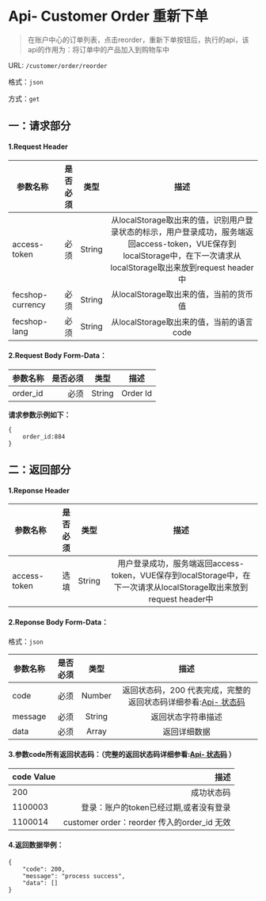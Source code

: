 Api- Customer Order 重新下单
================

> 在账户中心的订单列表，点击reorder，重新下单按钮后，执行的api，该
> api的作用为：将订单中的产品加入到购物车中

URL: `/customer/order/reorder`

格式：`json`

方式：`get`


一：请求部分
---------

#### 1.Request Header


| 参数名称          | 是否必须    |  类型        |  描述     |
| ------------------| -----:      | :----:       |:----:     |
| access-token      | 必须        |   String     | 从localStorage取出来的值，识别用户登录状态的标示，用户登录成功，服务端返回access-token，VUE保存到localStorage中，在下一次请求从localStorage取出来放到request header中   |
| fecshop-currency  | 必须        |   String     | 从localStorage取出来的值，当前的货币值  |
| fecshop-lang      | 必须        |   String     | 从localStorage取出来的值，当前的语言code  |


#### 2.Request Body Form-Data：


| 参数名称        | 是否必须    |  类型       |  描述     |
| ----------------| -----:      | :----:      |:----:     |
| order_id        | 必须        |   String     | Order Id    |


**请求参数示例如下：**

```
{
    order_id:884
}
```

二：返回部分
----------

#### 1.Reponse Header

| 参数名称          | 是否必须    |  类型        |  描述     |
| ------------------| -----:      | :----:       |:----:     |
| access-token      | 选填        |   String     | 用户登录成功，服务端返回access-token，VUE保存到localStorage中，在下一次请求从localStorage取出来放到request header中   |

#### 2.Reponse Body Form-Data：

格式：`json`

| 参数名称        | 是否必须    |  类型       |  描述        |
| ----------------| -----:      | :----:      |:----:        | 
| code            | 必须        |   Number    | 返回状态码，200 代表完成，完整的返回状态码详细参看:[Api- 状态码](fecshop-server-return-code.md) |
| message         | 必须        |   String    | 返回状态字符串描述  |
| data            | 必须        |   Array     | 返回详细数据        |


#### 3.参数code所有返回状态码：（完整的返回状态码详细参看:[Api- 状态码](fecshop-server-return-code.md) ）

| code Value      |        描述                                        |
| ----------------| --------------------------------------------------:| 
| 200             | 成功状态码                                         |  
| 1100003         | 登录：账户的token已经过期,或者没有登录                  | 
| 1100014         | customer order：reorder 传入的order_id 无效                 | 



#### 4.返回数据举例：

```
{
    "code": 200,
    "message": "process success",
    "data": []
}
```